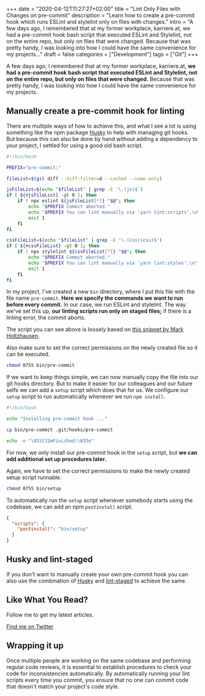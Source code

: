+++
date = "2020-04-12T11:27:27+02:00"
title = "Lint Only Files with Changes on pre-commit"
description = "Learn how to create a pre-commit hook which runs ESLint and stylelint only on files with changes."
intro = "A few days ago, I remembered that at my former workplace, karriere.at, we had a pre-commit hook bash script that executed ESLint and Stylelint, not on the entire repo, but only on files that were changed. Because that was pretty handy, I was looking into how I could have the same convenience for my projects..."
draft = false
categories = ["Development"]
tags = ["Git"]
+++

A few days ago, I remembered that at my former workplace, karriere.at, **we had a pre-commit hook bash script that executed ESLint and Stylelint, not on the entire repo, but only on files that were changed.** Because that was pretty handy, I was looking into how I could have the same convenience for my projects.

## Manually create a pre-commit hook for linting

There are multiple ways of how to achieve this, and what I see a lot is using something like the npm package [Husky](https://github.com/typicode/husky) to help with managing git hooks. But because this can also be done by hand without adding a dependency to your project, I settled for using a good old bash script.

```bash
#!/bin/bash

PREFIX="pre-commit:"

fileList=$(git diff --diff-filter=d --cached --name-only)

jsFileList=$(echo "$fileList" | grep -E '\.(js)$')
if [ ${#jsFileList} -gt 0 ]; then
    if ! npx eslint ${jsFileList[*]} "$@"; then
        echo "$PREFIX Commit aborted."
        echo "$PREFIX You can lint manually via 'yarn lint:scripts'.\n"
        exit 1
    fi
fi

cssFileList=$(echo "$fileList" | grep -E '\.(css|scss)$')
if [ ${#cssFileList} -gt 0 ]; then
    if ! npx stylelint ${cssFileList[*]} "$@"; then
        echo "$PREFIX Commit aborted."
        echo "$PREFIX You can lint manually via 'yarn lint:styles'.\n"
        exit 1
    fi
fi
```

In my project, I've created a new `bin` directory, where I put this file with the file name `pre-commit`. **Here we specify the commands we want to run before every commit.** In our case, we run ESLint and stylelint. The way we've set this up, **our linting scripts run only on staged files;** if there is a linting error, the commit aborts.

The script you can see above is loosely based on [this snippet by Mark Holtzhausen](https://gist.github.com/dahjelle/8ddedf0aebd488208a9a7c829f19b9e8#gistcomment-3218493).

Also make sure to set the correct permissions on the newly created file so it can be executed.

```bash
chmod 0755 bin/pre-commit
```

If we want to keep things simple, we can now manually copy the file into our git hooks directory. But to make it easier for our colleagues and our future selfs we can add a `setup` script which does that for us. We configure our `setup` script to run automatically whenever we run `npm install`.

```bash
#!/bin/bash

echo "Installing pre-commit hook ..."

cp bin/pre-commit .git/hooks/pre-commit

echo -e "\033[32mFinished!\033e"
```

For now, we only install our pre-commit hook in the `setup` script, but **we can add additional set up procedures later.**

Again, we have to set the correct permissions to make the newly created setup script runnable.

```bash
chmod 0755 bin/setup
```

To automatically run the `setup` script whenever somebody starts using the codebase, we can add an npm `postinstall` script.

```json
{
  "scripts": {
    "postinstall": "bin/setup"
  }
}
```

## Husky and lint-staged

If you don't want to manually create your own pre-commit hook you can also use the combination of [Husky](https://github.com/typicode/husky) and [lint-staged](https://github.com/okonet/lint-staged) to achieve the same.

<div class="c-content__broad">
  <div class="c-twitter-teaser">
    <div class="c-twitter-teaser__content">
      <h2 class="c-twitter-teaser__headline">Like What You Read?</h2>
      <p class="c-twitter-teaser__body">
        Follow me to get my latest articles.
      </p>
      <a class="c-button c-button--outline c-twitter-teaser__button" rel="nofollow" href="https://twitter.com/maoberlehner" data-event-category="link" data-event-action="click: contact" data-event-label="Twitter (article content)">
        Find me on Twitter
      </a>
    </div>
  </div>
</div>

## Wrapping it up

Once multiple people are working on the same codebase and performing regular code reviews, it is essential to establish procedures to check your code for inconsistencies automatically. By automatically running your lint scripts every time you commit, you ensure that no one can commit code that doesn't match your project's code style.
